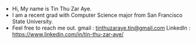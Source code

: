 - Hi, My name is Tin Thu Zar Aye.
- I am a recent grad with Computer Science major from San Francisco State University.
- Feel free to reach me out.
  gmail : tinthuzaraye.tin@gmail.com
  LinkedIn : https://www.linkedin.com/in/tin-thu-zar-aye/

